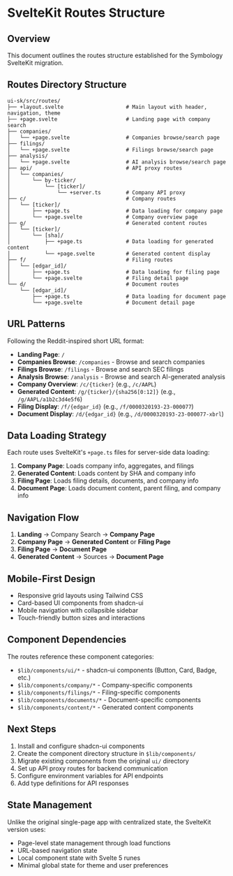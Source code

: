 # SvelteKit Routes Structure

## Overview
This document outlines the routes structure established for the Symbology SvelteKit migration.

## Routes Directory Structure

```
ui-sk/src/routes/
├── +layout.svelte                    # Main layout with header, navigation, theme
├── +page.svelte                      # Landing page with company search
├── companies/
│   └── +page.svelte                  # Companies browse/search page
├── filings/
│   └── +page.svelte                  # Filings browse/search page
├── analysis/
│   └── +page.svelte                  # AI analysis browse/search page
├── api/                              # API proxy routes
│   └── companies/
│       └── by-ticker/
│           └── [ticker]/
│               └── +server.ts        # Company API proxy
├── c/                                # Company routes
│   └── [ticker]/
│       ├── +page.ts                  # Data loading for company page
│       └── +page.svelte              # Company overview page
├── g/                                # Generated content routes
│   └── [ticker]/
│       └── [sha]/
│           ├── +page.ts              # Data loading for generated content
│           └── +page.svelte          # Generated content display
├── f/                                # Filing routes
│   └── [edgar_id]/
│       ├── +page.ts                  # Data loading for filing page
│       └── +page.svelte              # Filing detail page
└── d/                                # Document routes
    └── [edgar_id]/
        ├── +page.ts                  # Data loading for document page
        └── +page.svelte              # Document detail page
```

## URL Patterns

Following the Reddit-inspired short URL format:

- **Landing Page**: `/`
- **Companies Browse**: `/companies` - Browse and search companies
- **Filings Browse**: `/filings` - Browse and search SEC filings
- **Analysis Browse**: `/analysis` - Browse and search AI-generated analysis
- **Company Overview**: `/c/{ticker}` (e.g., `/c/AAPL`)
- **Generated Content**: `/g/{ticker}/{sha256[0:12]}` (e.g., `/g/AAPL/a1b2c3d4e5f6`)
- **Filing Display**: `/f/{edgar_id}` (e.g., `/f/0000320193-23-000077`)
- **Document Display**: `/d/{edgar_id}` (e.g., `/d/0000320193-23-000077-xbrl`)

## Data Loading Strategy

Each route uses SvelteKit's `+page.ts` files for server-side data loading:

1. **Company Page**: Loads company info, aggregates, and filings
2. **Generated Content**: Loads content by SHA and company info
3. **Filing Page**: Loads filing details, documents, and company info
4. **Document Page**: Loads document content, parent filing, and company info

## Navigation Flow

1. **Landing** → Company Search → **Company Page**
2. **Company Page** → **Generated Content** or **Filing Page**
3. **Filing Page** → **Document Page**
4. **Generated Content** → Sources → **Document Page**

## Mobile-First Design

- Responsive grid layouts using Tailwind CSS
- Card-based UI components from shadcn-ui
- Mobile navigation with collapsible sidebar
- Touch-friendly button sizes and interactions

## Component Dependencies

The routes reference these component categories:
- `$lib/components/ui/*` - shadcn-ui components (Button, Card, Badge, etc.)
- `$lib/components/company/*` - Company-specific components
- `$lib/components/filings/*` - Filing-specific components
- `$lib/components/documents/*` - Document-specific components
- `$lib/components/content/*` - Generated content components

## Next Steps

1. Install and configure shadcn-ui components
2. Create the component directory structure in `$lib/components/`
3. Migrate existing components from the original `ui/` directory
4. Set up API proxy routes for backend communication
5. Configure environment variables for API endpoints
6. Add type definitions for API responses

## State Management

Unlike the original single-page app with centralized state, the SvelteKit version uses:
- Page-level state management through load functions
- URL-based navigation state
- Local component state with Svelte 5 runes
- Minimal global state for theme and user preferences
